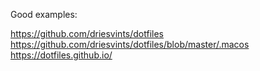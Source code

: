 Good examples:

https://github.com/driesvints/dotfiles
https://github.com/driesvints/dotfiles/blob/master/.macos
https://dotfiles.github.io/
